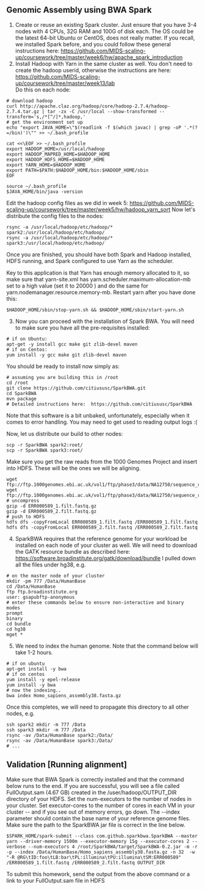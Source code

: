 ## Genomic Assembly using BWA Spark

1.  Create or reuse an existing Spark cluster.  Just ensure that you have 3-4 nodes with 4 CPUs, 32G RAM and 100G of disk each. The OS could be the latest 64-bit Ubuntu or CentOS, does not really matter.  If you recall, we installed Spark before, and you could follow these general instructions here: https://github.com/MIDS-scaling-up/coursework/tree/master/week6/hw/apache_spark_introduction
2.  Install Hadoop with Yarn in the same cluster as well.  You don't need to create the hadoop userid, otherwise the instructions are here: https://github.com/MIDS-scaling-up/coursework/tree/master/week13/lab  
Do this on each node:
```
# download hadoop
curl http://apache.claz.org/hadoop/core/hadoop-2.7.4/hadoop-2.7.4.tar.gz | tar -zx -C /usr/local --show-transformed --transform='s,/*[^/]*,hadoop,'
# get the environment set up
echo "export JAVA_HOME=\"$(readlink -f $(which javac) | grep -oP '.*(?=/bin)')\"" >> ~/.bash_profile

cat <<\EOF >> ~/.bash_profile
export HADOOP_HOME=/usr/local/hadoop
export HADOOP_MAPRED_HOME=$HADOOP_HOME
export HADOOP_HDFS_HOME=$HADOOP_HOME
export YARN_HOME=$HADOOP_HOME
export PATH=$PATH:$HADOOP_HOME/bin:$HADOOP_HOME/sbin
EOF

source ~/.bash_profile
$JAVA_HOME/bin/java -version
```
Edit the hadoop config files as we did in week 5: https://github.com/MIDS-scaling-up/coursework/tree/master/week5/hw/hadoop_yarn_sort
Now let's distribute the config files to the nodes:
```
rsync -a /usr/local/hadoop/etc/hadoop/* spark2:/usr/local/hadoop/etc/hadoop/
rsync -a /usr/local/hadoop/etc/hadoop/* spark3:/usr/local/hadoop/etc/hadoop/
```
Once you are finished, you should have both Spark and Hadoop installed, HDFS running, and Spark configured to use Yarn as the scheduler.


Key to this application is that Yarn has enough memory allocated to it, so make sure that yarn-site.xml  has yarn.scheduler.maximum-allocation-mb set to a high value (set it to 20000 ) and do the same for yarn.nodemanager.resource.memory-mb.  Restart yarn after you have done this: 
```
$HADOOP_HOME/sbin/stop-yarn.sh && $HADOOP_HOME/sbin/start-yarn.sh
```
3.  Now you can proceed with the installation of Spark BWA. You will need to make sure you have all the pre-requisites installed:
```
# if on Ubuntu:
apt-get -y install gcc make git zlib-devel maven 
# if on Centos:
yum install -y gcc make git zlib-devel maven 
```

You should be ready to install now simply as:
```
# assuming you are building this in /root
cd /root
git clone https://github.com/citiususc/SparkBWA.git
cd SparkBWA
mvn package
# Detailed instructions here:  https://github.com/citiususc/SparkBWA  
```
Note that this software is a bit unbaked, unfortunately, especially when it comes to error handling.  You may need to get used to reading output logs :(

Now, let us distribute our build to other nodes:
```
scp -r SparkBWA spark2:root/
scp -r SparkBWA spark3:root/
```

Make sure you get the raw reads from the 1000 Genomes Project and insert into HDFS. These will be the ones we will be aligning.
```
wget ftp://ftp.1000genomes.ebi.ac.uk/vol1/ftp/phase3/data/NA12750/sequence_read/ERR000589_1.filt.fastq.gz
wget ftp://ftp.1000genomes.ebi.ac.uk/vol1/ftp/phase3/data/NA12750/sequence_read/ERR000589_2.filt.fastq.gz
# uncompress
gzip -d ERR000589_1.filt.fastq.gz
gzip -d ERR000589_2.filt.fastq.gz
# push to HDFS
hdfs dfs -copyFromLocal ERR000589_1.filt.fastq /ERR000589_1.filt.fastq
hdfs dfs -copyFromLocal ERR000589_2.filt.fastq /ERR000589_2.filt.fastq
```
4. SparkBWA requires that the reference genome for your workload be installed on each node of your cluster as well. We will need to download the GATK resource bundle as described here: https://software.broadinstitute.org/gatk/download/bundle  I pulled down all the files under hg38, e.g.
```
# on the master node of your cluster
mkdir -pm 777 /Data/HumanBase
cd /Data/HumanBase
ftp ftp.broadinstitute.org
user: gsapubftp-anonymous
# enter these commands below to ensure non-interactive and binary modes
prompt
binary
cd bundle
cd hg38
mget *

```
5.  We need to index the human genome. Note that the command below will take 1-2 hours. 
```
# if on ubuntu
apt-get install -y bwa
# if on centos
yum install -y epel-release
yum install -y bwa
# now the indexing.. 
bwa index Homo_sapiens_assembly38.fasta.gz
```
Once this completes, we will need to propagate this directory to all other nodes, e.g.
```
ssh spark2 mkdir -m 777 /Data
ssh spark3 mkdir -m 777 /Data
rsync -av /Data/HumanBase spark2:/Data/
rsync -av /Data/HumanBase spark3:/Data/
# ...
```

## Validation [Running alignment]
Make sure that BWA Spark is correctly installed and that the command below runs to the end.  If you are successful, you will see a file called FullOutput.sam (4.67 GB) created in the /user/hadoop/OUTPUT_DIR directory of your HDFS.  Set the num-executors to the number of nodes in your cluster.  Set executor-cores to the number of cores in each VM in your cluster -- and if you see out of memory errors, go down.  The --index parameter should contain the base name of your reference genome files. Make sure the path to the SparkBWA jar file is correct in the line below. 
```
$SPARK_HOME/spark-submit --class com.github.sparkbwa.SparkBWA --master yarn --driver-memory 1500m --executor-memory 15g --executor-cores 2 --verbose --num-executors 4 /root/SparkBWA/target/SparkBWA-0.2.jar -m -r -p --index /Data/HumanBase/Homo_sapiens_assembly38.fasta.gz -n 32  -w "-R @RG\tID:foo\tLB:bar\tPL:illumina\tPU:illumina\tSM:ERR000589" /ERR000589_1.filt.fastq /ERR000589_2.filt.fastq OUTPUT_DIR
```
To submit this homework, send the output from the above command or a link to your FullOutput.sam file in HDFS
